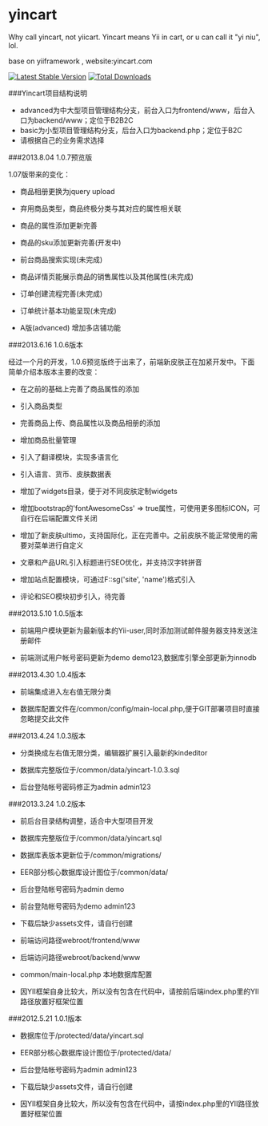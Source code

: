 yincart
=======

Why call yincart, not yiicart. Yincart means Yii in cart, or u can call it "yi niu", lol.

base on yiiframework , website:yincart.com

[![Latest Stable Version](https://poser.pugx.org/yinhe/yincart/v/stable.png)](https://packagist.org/packages/yinhe/yincart)
[![Total Downloads](https://poser.pugx.org/yinhe/yincart/downloads.png)](https://packagist.org/packages/yinhe/yincart)

###Yincart项目结构说明

* advanced为中大型项目管理结构分支，前台入口为frontend/www，后台入口为backend/www；定位于B2B2C
* basic为小型项目管理结构分支，后台入口为backend.php；定位于B2C
* 请根据自己的业务需求选择

###2013.8.04 1.0.7预览版

1.07版带来的变化：

* 商品相册更换为jquery upload

* 弃用商品类型，商品终极分类与其对应的属性相关联

* 商品的属性添加更新完善

* 商品的sku添加更新完善(开发中)

* 前台商品搜索实现(未完成)

* 商品详情页能展示商品的销售属性以及其他属性(未完成)

* 订单创建流程完善(未完成)

* 订单统计基本功能呈现(未完成)

* A版(advanced) 增加多店铺功能

###2013.6.16 1.0.6版本

经过一个月的开发，1.0.6预览版终于出来了，前端新皮肤正在加紧开发中。下面简单介绍本版本主要的改变：

* 在之前的基础上完善了商品属性的添加

* 引入商品类型

* 完善商品上传、商品属性以及商品相册的添加

* 增加商品批量管理

* 引入了翻译模块，实现多语言化

* 引入语言、货币、皮肤数据表

* 增加了widgets目录，便于对不同皮肤定制widgets

* 增加bootstrap的'fontAwesomeCss' => true属性，可使用更多图标ICON，可自行在后端配置文件关闭

* 增加了新皮肤ultimo，支持国际化，正在完善中。之前皮肤不能正常使用的需要对菜单进行自定义

* 文章和产品URL引入标题进行SEO优化，并支持汉字转拼音

* 增加站点配置模块，可通过F::sg('site', 'name')格式引入

* 评论和SEO模块初步引入，待完善

###2013.5.10 1.0.5版本

* 前端用户模块更新为最新版本的Yii-user,同时添加测试邮件服务器支持发送注册邮件

* 前端测试用户帐号密码更新为demo demo123,数据库引擎全部更新为innodb

###2013.4.30 1.0.4版本

* 前端集成进入左右值无限分类

* 数据库配置文件在/common/config/main-local.php,便于GIT部署项目时直接忽略提交此文件

###2013.4.24 1.0.3版本

* 分类换成左右值无限分类，编辑器扩展引入最新的kindeditor

* 数据库完整版位于/common/data/yincart-1.0.3.sql

* 后台登陆帐号密码修正为admin admin123

###2013.3.24 1.0.2版本

* 前后台目录结构调整，适合中大型项目开发

* 数据库完整版位于/common/data/yincart.sql
* 数据库表版本更新位于/common/migrations/

* EER部分核心数据库设计图位于/common/data/

* 后台登陆帐号密码为admin demo
* 前台登陆帐号密码为demo admin123

* 下载后缺少assets文件，请自行创建

* 前端访问路径webroot/frontend/www
* 后端访问路径webroot/backend/www

* common/main-local.php 本地数据库配置

* 因YII框架自身比较大，所以没有包含在代码中，请按前后端index.php里的YII路径放置好框架位置


###2012.5.21 1.0.1版本

* 数据库位于/protected/data/yincart.sql

* EER部分核心数据库设计图位于/protected/data/

* 后台登陆帐号密码为admin admin123

* 下载后缺少assets文件，请自行创建

* 因YII框架自身比较大，所以没有包含在代码中，请按index.php里的YII路径放置好框架位置
